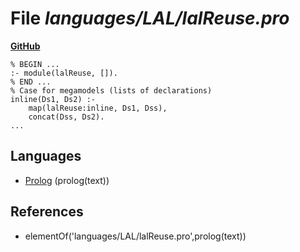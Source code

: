 # File _languages/LAL/lalReuse.pro_
**[GitHub](https://github.com/softlang/yas/blob/master/languages/LAL/lalReuse.pro)**
```
% BEGIN ...
:- module(lalReuse, []).
% END ...
% Case for megamodels (lists of declarations)
inline(Ds1, Ds2) :-
    map(lalReuse:inline, Ds1, Dss),
    concat(Dss, Ds2).
...
```

## Languages
* [Prolog](../languages/Prolog.md) (prolog(text))

## References
* elementOf('languages/LAL/lalReuse.pro',prolog(text))
